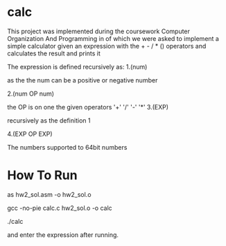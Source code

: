 # calc

This project was implemented during the coursework  Computer Organization And Programming in of which we were asked to implement a simple calculator 
given an expression with the  + - / *  () operators and calculates the result and prints it

The expression is defined recursively as:
1.(num)

as the the num can be a positive or negative number

2.(num OP num)

the OP is on one the given operators '+' '/' '-' '*'
3.(EXP)

recursively as the definition 1

4.(EXP OP EXP)


The numbers supported to 64bit numbers


# How To Run

as hw2_sol.asm -o hw2_sol.o


gcc -no-pie calc.c hw2_sol.o -o calc


./calc


and enter the expression after running.
